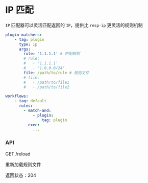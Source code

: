 # IP 匹配

```IP``` 匹配器可以灵活匹配返回的 ```IP```，提供比 ```resp-ip``` 更灵活的规则机制

```yaml
plugin-matchers:
    - tag: plugin
      type: ip
      args:
        rule: '1.1.1.1' # 匹配规则
        # rule:
        #   - '1.1.1.1'
        #   - '1.0.0.0/24'
        file: /path/to/rule # 规则文件
        # file:
        #   - /path/to/file1
        #   - /path/to/file2

workflows:
    - tag: default
      rules:
        - match-and:
            - plugin:
                tag: plugin
          exec:
            ...
```

### API

GET /reload

重新加载规则文件

返回状态：204
